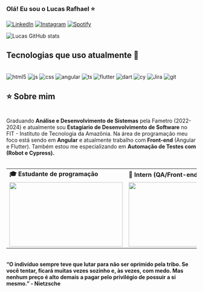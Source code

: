 ### Olá! Eu sou o Lucas Rafhael ⭐

[![LinkedIn](https://img.shields.io/badge/LinkedIn-0077B5?style=for-the-badge&logo=linkedin&logoColor=white)](www.linkedin.com/in/lucas-rafhael-40451516b)
[![Instagram](	https://img.shields.io/badge/Instagram-E4405F?style=for-the-badge&logo=instagram&logoColor=white)](https://instagram.com/1110.100.10010?igshid=YmMyMTA2M2Y=)
[![Spotify](	https://img.shields.io/badge/Spotify-1ED760?&style=for-the-badge&logo=spotify&logoColor=white)](https://open.spotify.com/user/7tohefguq9aeehn700si1tpgo?si=9ea8078a167b4801)

![Lucas GitHub stats](https://github-readme-stats.vercel.app/api?username=Rafhaelz&show_icons=true&theme=synthwave)

## Tecnologias que uso atualmente 🤖

<div style="display: inline_block"><br/>
    <img align="center" alt="html5" src="https://img.shields.io/badge/HTML5-E34F26?style=for-the-badge&logo=html5&logoColor=white" />
    <img align="center" alt="js" src="https://img.shields.io/badge/JavaScript-323330?style=for-the-badge&logo=javascript&logoColor=F7DF1E" />
    <img align="center" alt="css" src="https://img.shields.io/badge/CSS3-1572B6?style=for-the-badge&logo=css3&logoColor=white" />
    <img align="center" alt="angular" src="https://img.shields.io/badge/Angular-DD0031?style=for-the-badge&logo=angular&logoColor=white" />
    <img align="center" alt="ts" src="https://img.shields.io/badge/TypeScript-007ACC?style=for-the-badge&logo=typescript&logoColor=white" />
    <img align="center" alt="flutter" src="https://img.shields.io/badge/Flutter-02569B?style=for-the-badge&logo=flutter&logoColor=white" />
    <img align="center" alt="dart" src="https://img.shields.io/badge/Dart-0175C2?style=for-the-badge&logo=dart&logoColor=white" />
    <img align="center" alt="cy" src="https://img.shields.io/badge/-cypress-%23E5E5E5?style=for-the-badge&logo=cypress&logoColor=058a5e" />
    <img align="center" alt="Jira" src="https://img.shields.io/badge/Jira-0052CC?style=for-the-badge&logo=Jira&logoColor=white" />
    <img align="center" alt="git" src="https://img.shields.io/badge/github-%23121011.svg?style=for-the-badge&logo=github&logoColor=white" />

</div>

## ⭐️ Sobre mim
<div align='center'>
</div><br>
Graduando <b>Análise e Desenvolvimento de Sistemas</b> pela Fametro (2022-2024) e atualmente sou <b>Estagíario de Desenvolvimento de Software</b> no FIT - Instituto de Tecnologia da Amazônia. Na área de programação meu foco está sendo em <b>Angular</b> e atualmente trabalho com <b>Front-end</b> (Angular e Flutter). Também estou me especializando em <b>Automação de Testes<b> com (Robot e Cypress).
<br><br>
<div align="center">
  <table>
    <tr>
      <td>
        <b>🎓 Estudante de programação</b>
      </td>
      <td>
        <b>🧪 Intern (QA/Front-end)</b>
      </td>
    </tr>
    <tr>
      <td>
        <img src="https://apilgriminnarnia.files.wordpress.com/2018/09/legally-blonde-laptop-e1536078931635.jpg" width="300px" height="170px">
      </td>
      <td>
          <img src="https://reactiongifs.me/wp-content/uploads/2019/05/Testers-Vs-Developers.gif" width="300px" height="170px">
      </td>
    </tr>
  </table>
</div>
<br/>
<b>“O indivíduo sempre teve que lutar para não ser oprimido pela tribo. Se você tentar, ficará muitas vezes sozinho e, às vezes, com medo. Mas nenhum preço é alto demais a pagar pelo privilégio de possuir a si mesmo.” - Nietzsche</b>
